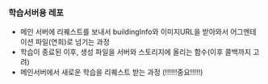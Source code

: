 ### 학습서버용 레포

- 메인 서버에 리퀘스트를 보내서 buildingInfo와 이미지URL을 받아와서 어그멘테이션 파일(연희)로 넘기는 과정
- 학습이 종료된 이후, 생성 파일을 서버와 스토리지에 올리는 함수(이후 콜백까지 고려)
- 메인서버에서 새로운 학습을 리퀘스트 받는 과정 (!!!!!!중요!!!!!)